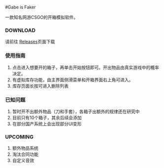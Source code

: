 #Gabe is Faker

一款知名网游CSGO的开箱模拟软件。

### DOWNLOAD
请前往 [Releases](http://git.oschina.net/Zerlings/Gabe-is-Faker/releases)页面下载

### 使用指南
1. 点击进入想要开的箱子，再单击开始按钮即可。开出物品由真实游戏中的概率决定。
2. 有虚拟库存功能，由主界面侧滑菜单和开箱界面右上角可进入。
3. 库存页面长按可进入删除列表

### 已知问题
1. 暂时开不出额外物品（刀和手套），各箱子出额外的规律还在研究中
2. 目前只有10个箱子，其余后续会添加
3. 在部分国产系统上会出现部分UI变形

### UPCOMING
1. 额外物品系统
2. 淘汰合同功能
3. 自定义音效
